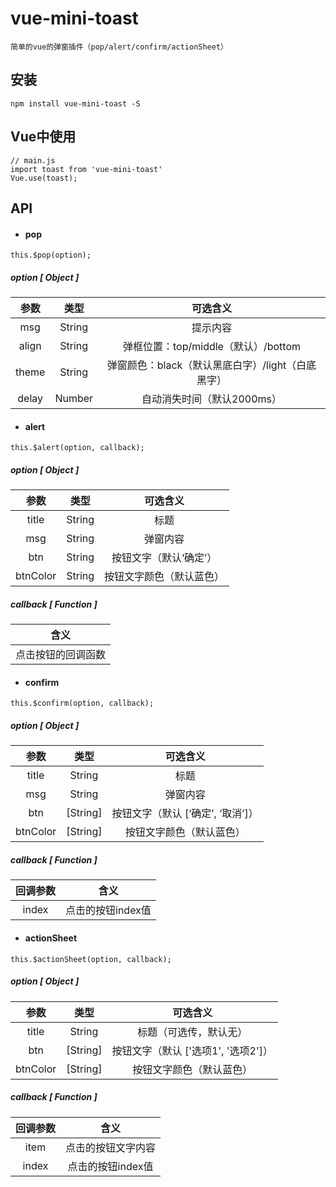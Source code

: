 # vue-mini-toast
```
简单的vue的弹窗插件（pop/alert/confirm/actionSheet）
```

## 安装
```
npm install vue-mini-toast -S
```

## Vue中使用
```
// main.js
import toast from 'vue-mini-toast'
Vue.use(toast);
```

## API

* #### pop
```
this.$pop(option);
```
##### option [ Object ]
|参数|类型|可选含义|
|:---------:|:-------------:|:--------:|
|   msg     |     String    |   提示内容   |
|   align   |     String    |   弹框位置：top/middle（默认）/bottom   |
|   theme   |     String    |   弹窗颜色：black（默认黑底白字）/light（白底黑字）   |
|   delay   |     Number    |   自动消失时间（默认2000ms）   |

* #### alert
```
this.$alert(option, callback);
```
##### option [ Object ]
|参数|类型|可选含义|
|:---------:|:-------------:|:--------:|
|   title   |     String    |   标题   |
|    msg    |     String    |   弹窗内容   |
|    btn    |     String    |   按钮文字（默认‘确定’）   |
|  btnColor |     String    |   按钮文字颜色（默认蓝色）   |
##### callback [ Function ]
|含义|
|:--------:|
|   点击按钮的回调函数   |

* #### confirm
```
this.$confirm(option, callback);
```
##### option [ Object ]
|参数|类型|可选含义|
|:---------:|:-------------:|:--------:|
|   title   |     String    |   标题   |
|    msg    |     String    |   弹窗内容   |
|    btn    |    [String]   |   按钮文字（默认 [‘确定’, ‘取消’]）   |
|  btnColor |    [String]   |   按钮文字颜色（默认蓝色）   |
##### callback [ Function ]
|回调参数|含义|
|:---------:|:--------:|
|   index   |   点击的按钮index值   |

* #### actionSheet
```
this.$actionSheet(option, callback);
```
##### option [ Object ]
|参数|类型|可选含义|
|:---------:|:-------------:|:--------:|
|   title   |     String    |   标题（可选传，默认无）   |
|    btn    |    [String]   |   按钮文字（默认 ['选项1', '选项2']）   |
|  btnColor |    [String]   |   按钮文字颜色（默认蓝色）   |
##### callback [ Function ]
|回调参数|含义|
|:---------:|:--------:|
|    item   |   点击的按钮文字内容   |
|   index   |   点击的按钮index值   |